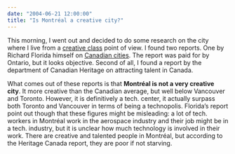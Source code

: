 ```yaml
---
date: "2004-06-21 12:00:00"
title: "Is Montréal a creative city?"
---
```




This morning, I went out and decided to do some research on the city where I live from a [creative class](http://www.creativeclass.com/) point of view. I found two reports. One by Richard Florida himself on [Canadian cities](http://www.creativeclass.com/). The report was paid for by Ontario, but it looks objective. Second of all, I found a report by the department of Canadian Heritage on attracting talent in Canada.

What comes out of these reports is that __Montréal is not a very creative city__. It more creative than the Canadian average, but well below Vancouver and Toronto. However, it is definitively a tech. center, it actually surpass both Toronto and Vancouver in terms of being a technopolis. Florida&rsquo;s report point out though that these figures might be misleading: a lot of tech. workers in Montréal work in the aerospace industry and their job might be in a tech. industry, but it is unclear how much technology is involved in their work. There are creative and talented people in Montréal, but according to the Heritage Canada report, they are poor if not starving.


